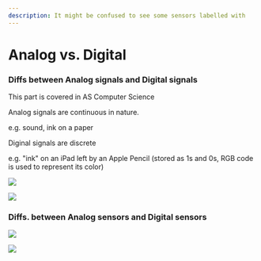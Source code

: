 ```yaml
---
description: It might be confused to see some sensors labelled with
---
```


# Analog vs. Digital

### Diffs between Analog signals and Digital signals

This part is covered in AS Computer Science

Analog signals are continuous in nature.

e.g. sound, ink on a paper

Diginal signals are discrete

e.g. "ink" on an iPad left by an Apple Pencil \(stored as 1s and 0s, RGB code is used to represent its color\)

![](https://tcs-ga.teambition.net/storage/311yc242b086b2db0a4aec90d0b646aa7529?Signature=eyJhbGciOiJIUzI1NiIsInR5cCI6IkpXVCJ9.eyJBcHBJRCI6IjU5Mzc3MGZmODM5NjMyMDAyZTAzNThmMSIsIl9hcHBJZCI6IjU5Mzc3MGZmODM5NjMyMDAyZTAzNThmMSIsIl9vcmdhbml6YXRpb25JZCI6IiIsImV4cCI6MTYwMjk5NzA1OCwiaWF0IjoxNjAyMzkyMjU4LCJyZXNvdXJjZSI6Ii9zdG9yYWdlLzMxMXljMjQyYjA4NmIyZGIwYTRhZWM5MGQwYjY0NmFhNzUyOSJ9.6XhgV546L6lRv217u8XtgH_fo5ksxqP18SpiIUsxv8I&download=image.png)

![](https://tcs-ga.teambition.net/storage/311ya2aadc524258164f0e60adc834e0a0f9?Signature=eyJhbGciOiJIUzI1NiIsInR5cCI6IkpXVCJ9.eyJBcHBJRCI6IjU5Mzc3MGZmODM5NjMyMDAyZTAzNThmMSIsIl9hcHBJZCI6IjU5Mzc3MGZmODM5NjMyMDAyZTAzNThmMSIsIl9vcmdhbml6YXRpb25JZCI6IiIsImV4cCI6MTYwMjk5NzA1OCwiaWF0IjoxNjAyMzkyMjU4LCJyZXNvdXJjZSI6Ii9zdG9yYWdlLzMxMXlhMmFhZGM1MjQyNTgxNjRmMGU2MGFkYzgzNGUwYTBmOSJ9.p056yA46tAjOvE1uO2m6Q1vTaATETJ-tuQKtdb-pMjQ&download=image.png)

### Diffs. between Analog sensors and Digital sensors

![](https://tcs-ga.teambition.net/storage/311yc5b425f13a534a8c232a147c31502d78?Signature=eyJhbGciOiJIUzI1NiIsInR5cCI6IkpXVCJ9.eyJBcHBJRCI6IjU5Mzc3MGZmODM5NjMyMDAyZTAzNThmMSIsIl9hcHBJZCI6IjU5Mzc3MGZmODM5NjMyMDAyZTAzNThmMSIsIl9vcmdhbml6YXRpb25JZCI6IiIsImV4cCI6MTYwMjk5NzA1OCwiaWF0IjoxNjAyMzkyMjU4LCJyZXNvdXJjZSI6Ii9zdG9yYWdlLzMxMXljNWI0MjVmMTNhNTM0YThjMjMyYTE0N2MzMTUwMmQ3OCJ9.tEEngVGPSI8kgRW9Ci3y0CNvne1jQcxdeKXVaYzq4zw&download=image.png)

![](https://tcs-ga.teambition.net/storage/311y06d8973286735dbd9d9594d04b0caec2?Signature=eyJhbGciOiJIUzI1NiIsInR5cCI6IkpXVCJ9.eyJBcHBJRCI6IjU5Mzc3MGZmODM5NjMyMDAyZTAzNThmMSIsIl9hcHBJZCI6IjU5Mzc3MGZmODM5NjMyMDAyZTAzNThmMSIsIl9vcmdhbml6YXRpb25JZCI6IiIsImV4cCI6MTYwMjk5NzA1OCwiaWF0IjoxNjAyMzkyMjU4LCJyZXNvdXJjZSI6Ii9zdG9yYWdlLzMxMXkwNmQ4OTczMjg2NzM1ZGJkOWQ5NTk0ZDA0YjBjYWVjMiJ9.H4RpnUfT02je65L5JDXW3s3n0m3pjeL5vv1LoWI0xVU&download=image.png)

